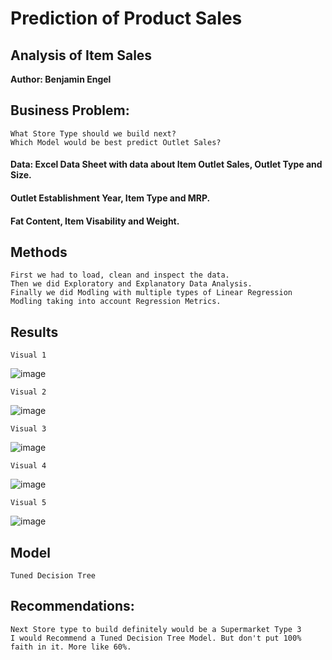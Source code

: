 # Prediction of Product Sales
## Analysis of Item Sales

**Author: Benjamin Engel**

## Business Problem:

    What Store Type should we build next?
    Which Model would be best predict Outlet Sales?

#### Data: Excel Data Sheet with data about Item Outlet Sales, Outlet Type and Size.
#### Outlet Establishment Year, Item Type and MRP.
#### Fat Content, Item Visability and Weight.


## Methods
    First we had to load, clean and inspect the data.
    Then we did Exploratory and Explanatory Data Analysis.
    Finally we did Modling with multiple types of Linear Regression Modling taking into account Regression Metrics.


## Results

    Visual 1

![image](https://user-images.githubusercontent.com/126991382/236390597-6ea3ec89-b4e8-4261-972b-418acf305fda.png)

    Visual 2

![image](https://user-images.githubusercontent.com/126991382/236390260-c42b9253-866e-40b6-8231-b7a1243019d7.png)

    Visual 3

![image](https://user-images.githubusercontent.com/126991382/236390659-48eef6d4-913a-4aac-8194-6acf2ea62bad.png)
    
    Visual 4

![image](https://user-images.githubusercontent.com/126991382/236390710-404c0856-cca3-4a95-9ea3-4ec2239e2b39.png)

    Visual 5

![image](https://user-images.githubusercontent.com/126991382/236391404-0ed80730-a248-42b8-b33c-f691cc4e9f6e.png)


## Model
    Tuned Decision Tree

## Recommendations:
    Next Store type to build definitely would be a Supermarket Type 3
    I would Recommend a Tuned Decision Tree Model. But don't put 100% faith in it. More like 60%.
